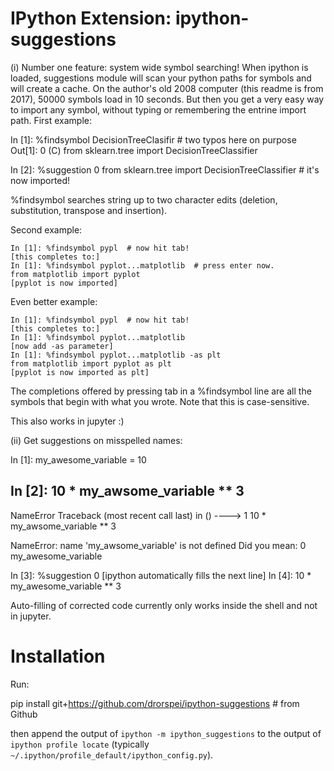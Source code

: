 # IPython Extension: ipython-suggestions

(i) Number one feature: system wide symbol searching!
  When ipython is loaded, suggestions module will scan your python paths for
  symbols and will create a cache. On the author's old 2008 computer (this
  readme is from 2017), 50000 symbols load in 10 seconds.
  But then you get a very easy way to import any symbol, without typing or
  remembering the entrine import path.
  First example:

   In [1]: %findsymbol DecisionTreeClasifir  # two typos here on purpose
   Out[1]: 0 (C) from sklearn.tree import DecisionTreeClassifier
   
   In [2]: %suggestion 0
   from sklearn.tree import DecisionTreeClassifier  # it's now imported!

  %findsymbol searches string up to two character edits (deletion, substitution, transpose 
  and insertion).

  Second example:

    In [1]: %findsymbol pypl  # now hit tab!
    [this completes to:]
    In [1]: %findsymbol pyplot...matplotlib  # press enter now.
    from matplotlib import pyplot
    [pyplot is now imported]

  Even better example:

    In [1]: %findsymbol pypl  # now hit tab!
    [this completes to:]
    In [1]: %findsymbol pyplot...matplotlib
    [now add -as parameter]
    In [1]: %findsymbol pyplot...matplotlib -as plt
    from matplotlib import pyplot as plt
    [pyplot is now imported as plt]

  The completions offered by pressing tab in a %findsymbol line are all the
  symbols that begin with what you wrote. Note that this is case-sensitive.

  This also works in jupyter :)

(ii) Get suggestions on misspelled names:

   In [1]: my_awesome_variable = 10

   In [2]: 10 * my_awsome_variable ** 3
   ---------------------------------------------------------------------------
   NameError                                 Traceback (most recent call last)
   <ipython-input-86-a128c9dcb1fc> in <module>()
   ----> 1 10 * my_awsome_variable ** 3

   NameError: name 'my_awsome_variable' is not defined
   Did you mean:
   0 my_awesome_variable

   In [3]: %suggestion 0
   [ipython automatically fills the next line]
   In [4]: 10 * my_awesome_variable ** 3
   
   Auto-filling of corrected code currently only works inside the shell and not
   in jupyter.

# Installation

Run:

   pip install git+https://github.com/drorspei/ipython-suggestions  # from Github

then append the output of ``ipython -m ipython_suggestions``
to the output of ``ipython profile locate`` (typically
``~/.ipython/profile_default/ipython_config.py``).
